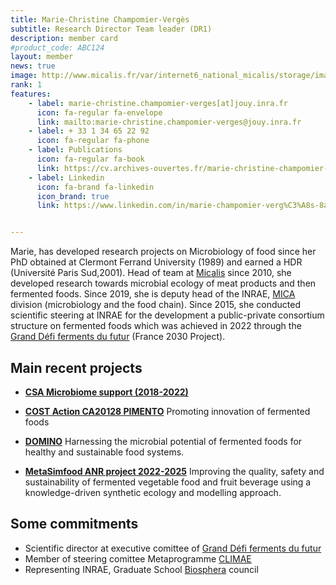 ```yaml
---
title: Marie-Christine Champomier-Vergès
subtitle: Research Director Team leader (DR1)
description: member card
#product_code: ABC124
layout: member
news: true
image: http://www.micalis.fr/var/internet6_national_micalis/storage/images/poles-et-equipes/pole-ecosystemes-alimentaires-et-digestifs/ecologie-microbienne-des-aliments-marie-champomier-verges/membres-de-l-equipe/marie-christine-champomier-verges/48908-3-fre-FR/Marie-Christine-Champomier-Verges_inra_image.jpg
rank: 1
features:
    - label: marie-christine.champomier-verges[at]jouy.inra.fr
      icon: fa-regular fa-envelope
      link: mailto:marie-christine.champomier-verges@jouy.inra.fr
    - label: + 33 1 34 65 22 92
      icon: fa-regular fa-phone
    - label: Publications
      icon: fa-regular fa-book
      link: https://cv.archives-ouvertes.fr/marie-christine-champomier-verges
    - label: Linkedin
      icon: fa-brand fa-linkedin
      icon_brand: true
      link: https://www.linkedin.com/in/marie-champomier-verg%C3%A8s-8a365a87/


---
```


Marie, has developed research projects on Microbiology of food since her PhD obtained at Clermont Ferrand University (1989) and earned a HDR (Université Paris Sud,2001). Head of team at [Micalis](https://www.micalis.fr/) since 2010, she developed research towards microbial ecology of meat products and then fermented foods. Since 2019, she is deputy head of the INRAE, [MICA](https://www.inrae.fr/departements/mica) division (microbiology and the food chain). Since 2015, she conducted scientific steering at INRAE for the development a public-private consortium structure on fermented foods which was achieved in 2022 through the [Grand Défi ferments du futur]({{site.baseurl}}/projects/ferments-du-futur/) (France 2030 Project).

## Main recent projects

- **[CSA Microbiome support (2018-2022)](https://www.microbiomesupport.eu/)** 

- **[COST Action CA20128 PIMENTO](https://fermentedfoods.eu/)** Promoting innovation of fermented foods

- **[DOMINO]({{site.baseurl}}/projects/domino/)**  Harnessing the microbial potential of fermented foods for healthy and sustainable food systems. 

- **[MetaSimfood ANR project 2022-2025]({{site.baseurl}}/projects/metasimfood/)** Improving the quality, safety and sustainability of fermented vegetable food and fruit beverage using a knowledge-driven synthetic ecology and modelling approach.

## Some commitments

- Scientific director at executive comittee of [Grand Défi ferments du futur]({{site.baseurl}}/projects/ferments-du-futur/)
- Member of steering comittee Metaprogramme [CLIMAE](https://www6.inrae.fr/climae)
- Representing INRAE, Graduate School [Biosphera](https://www.universite-paris-saclay.fr/graduate-schools/biosphera) council
